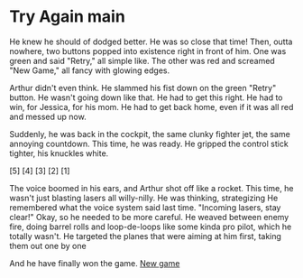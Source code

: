 # Try Again main
He knew he should of dodged better.  He was so close that time!  Then, outta nowhere, two buttons popped into existence right in front of him. One was green and said "Retry," all simple like. The other was red and screamed "New Game," all fancy with glowing edges.


Arthur didn't even think. He slammed his fist down on the green "Retry" button.  He wasn't going down like that.  He had to get this right.  He had to win, for Jessica, for his mom.  He had to get back home, even if it was all red and messed up now.


Suddenly, he was back in the cockpit, the same clunky fighter jet, the same annoying countdown. This time, he was ready.  He gripped the control stick tighter, his knuckles white.


[5]
[4]
[3]
[2]
[1]


The voice boomed in his ears, and Arthur shot off like a rocket. This time, he wasn't just blasting lasers all willy-nilly. He was thinking, strategizing He remembered what the voice system said last time. "Incoming lasers, stay clear!"  Okay, so he needed to be more careful.  He weaved between enemy fire, doing barrel rolls and loop-de-loops like some kinda pro pilot, which he totally wasn't.  He targeted the planes that were aiming at him first, taking them out one by one

And he have finally won the game.
[New game]()
